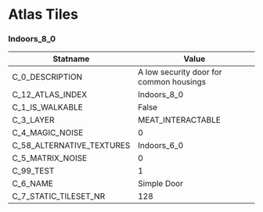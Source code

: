 

# Atlas Tiles





### Indoors_8_0
| Statname | Value | 
|  --  |  --  | 
| C_0_DESCRIPTION | A low security door for common housings | 
| C_12_ATLAS_INDEX | Indoors_8_0 | 
| C_1_IS_WALKABLE | False | 
| C_3_LAYER | MEAT_INTERACTABLE | 
| C_4_MAGIC_NOISE | 0 | 
| C_58_ALTERNATIVE_TEXTURES | Indoors_6_0 | 
| C_5_MATRIX_NOISE | 0 | 
| C_99_TEST | 1 | 
| C_6_NAME | Simple Door | 
| C_7_STATIC_TILESET_NR | 128 | 

